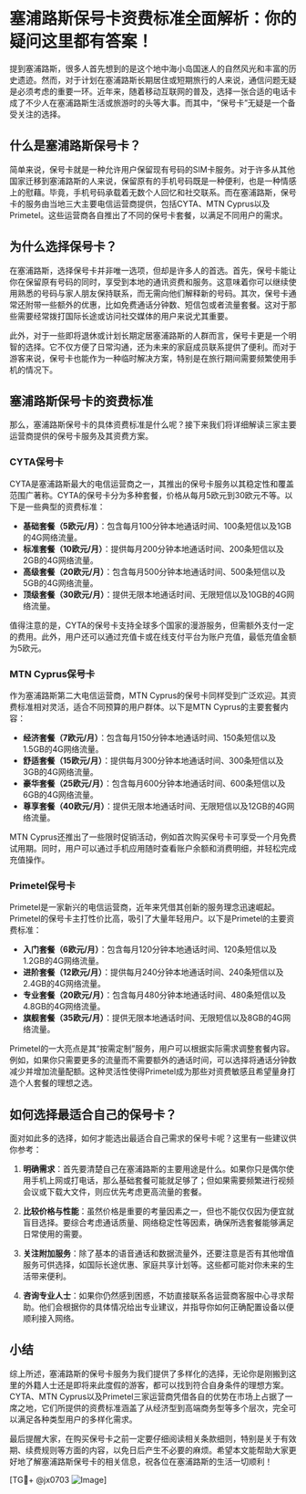 # 塞浦路斯保号卡资费标准全面解析：你的疑问这里都有答案！

提到塞浦路斯，很多人首先想到的是这个地中海小岛国迷人的自然风光和丰富的历史遗迹。然而，对于计划在塞浦路斯长期居住或短期旅行的人来说，通信问题无疑是必须考虑的重要一环。近年来，随着移动互联网的普及，选择一张合适的电话卡成了不少人在塞浦路斯生活或旅游时的头等大事。而其中，“保号卡”无疑是一个备受关注的选择。

## 什么是塞浦路斯保号卡？

简单来说，保号卡就是一种允许用户保留现有号码的SIM卡服务。对于许多从其他国家迁移到塞浦路斯的人来说，保留原有的手机号码既是一种便利，也是一种情感上的慰藉。毕竟，手机号码承载着无数个人回忆和社交联系。而在塞浦路斯，保号卡的服务由当地三大主要电信运营商提供，包括CYTA、MTN Cyprus以及Primetel。这些运营商各自推出了不同的保号卡套餐，以满足不同用户的需求。

## 为什么选择保号卡？

在塞浦路斯，选择保号卡并非唯一选项，但却是许多人的首选。首先，保号卡能让你在保留原有号码的同时，享受到本地的通讯资费和服务。这意味着你可以继续使用熟悉的号码与家人朋友保持联系，而无需向他们解释新的号码。其次，保号卡通常还附带一些额外的优惠，比如免费通话分钟数、短信包或者流量套餐。这对于那些需要经常拨打国际长途或访问社交媒体的用户来说尤其重要。

此外，对于一些即将退休或计划长期定居塞浦路斯的人群而言，保号卡更是一个明智的选择。它不仅方便了日常沟通，还为未来的家庭成员联系提供了便利。而对于游客来说，保号卡也能作为一种临时解决方案，特别是在旅行期间需要频繁使用手机的情况下。

## 塞浦路斯保号卡的资费标准

那么，塞浦路斯保号卡的具体资费标准是什么呢？接下来我们将详细解读三家主要运营商提供的保号卡服务及其资费方案。

### CYTA保号卡

CYTA是塞浦路斯最大的电信运营商之一，其推出的保号卡服务以其稳定性和覆盖范围广著称。CYTA的保号卡分为多种套餐，价格从每月5欧元到30欧元不等。以下是一些典型的资费标准：

- **基础套餐（5欧元/月）**：包含每月100分钟本地通话时间、100条短信以及1GB的4G网络流量。
- **标准套餐（10欧元/月）**：提供每月200分钟本地通话时间、200条短信以及2GB的4G网络流量。
- **高级套餐（20欧元/月）**：包含每月500分钟本地通话时间、500条短信以及5GB的4G网络流量。
- **顶级套餐（30欧元/月）**：提供无限本地通话时间、无限短信以及10GB的4G网络流量。

值得注意的是，CYTA的保号卡支持全球多个国家的漫游服务，但需额外支付一定的费用。此外，用户还可以通过充值卡或在线支付平台为账户充值，最低充值金额为5欧元。

### MTN Cyprus保号卡

作为塞浦路斯第二大电信运营商，MTN Cyprus的保号卡同样受到广泛欢迎。其资费标准相对灵活，适合不同预算的用户群体。以下是MTN Cyprus的主要套餐内容：

- **经济套餐（7欧元/月）**：包含每月150分钟本地通话时间、150条短信以及1.5GB的4G网络流量。
- **舒适套餐（15欧元/月）**：提供每月300分钟本地通话时间、300条短信以及3GB的4G网络流量。
- **豪华套餐（25欧元/月）**：包含每月600分钟本地通话时间、600条短信以及6GB的4G网络流量。
- **尊享套餐（40欧元/月）**：提供无限本地通话时间、无限短信以及12GB的4G网络流量。

MTN Cyprus还推出了一些限时促销活动，例如首次购买保号卡可享受一个月免费试用期。同时，用户可以通过手机应用随时查看账户余额和消费明细，并轻松完成充值操作。

### Primetel保号卡

Primetel是一家新兴的电信运营商，近年来凭借其创新的服务理念迅速崛起。Primetel的保号卡主打性价比高，吸引了大量年轻用户。以下是Primetel的主要资费标准：

- **入门套餐（6欧元/月）**：包含每月120分钟本地通话时间、120条短信以及1.2GB的4G网络流量。
- **进阶套餐（12欧元/月）**：提供每月240分钟本地通话时间、240条短信以及2.4GB的4G网络流量。
- **专业套餐（20欧元/月）**：包含每月480分钟本地通话时间、480条短信以及4.8GB的4G网络流量。
- **旗舰套餐（35欧元/月）**：提供无限本地通话时间、无限短信以及8GB的4G网络流量。

Primetel的一大亮点是其“按需定制”服务，用户可以根据实际需求调整套餐内容。例如，如果你只需要更多的流量而不需要额外的通话时间，可以选择将通话分钟数减少并增加流量配额。这种灵活性使得Primetel成为那些对资费敏感且希望量身打造个人套餐的理想之选。

## 如何选择最适合自己的保号卡？

面对如此多的选择，如何才能选出最适合自己需求的保号卡呢？这里有一些建议供你参考：

1. **明确需求**：首先要清楚自己在塞浦路斯的主要用途是什么。如果你只是偶尔使用手机上网或打电话，那么基础套餐可能就足够了；但如果需要频繁进行视频会议或下载大文件，则应优先考虑更高流量的套餐。

2. **比较价格与性能**：虽然价格是重要的考量因素之一，但也不能仅仅因为便宜就盲目选择。要综合考虑通话质量、网络稳定性等因素，确保所选套餐能够满足日常使用的需要。

3. **关注附加服务**：除了基本的语音通话和数据流量外，还要注意是否有其他增值服务可供选择，如国际长途优惠、家庭共享计划等。这些都可能对你未来的生活带来便利。

4. **咨询专业人士**：如果你仍然感到困惑，不妨直接联系各运营商客服中心寻求帮助。他们会根据你的具体情况给出专业建议，并指导你如何正确配置设备以便顺利接入网络。

## 小结

综上所述，塞浦路斯的保号卡服务为我们提供了多样化的选择，无论你是刚搬到这里的外籍人士还是即将来此度假的游客，都可以找到符合自身条件的理想方案。CYTA、MTN Cyprus以及Primetel三家运营商凭借各自的优势在市场上占据了一席之地，它们所提供的资费标准涵盖了从经济型到高端商务型等多个层次，完全可以满足各种类型用户的多样化需求。

最后提醒大家，在购买保号卡之前一定要仔细阅读相关条款细则，特别是关于有效期、续费规则等方面的内容，以免日后产生不必要的麻烦。希望本文能帮助大家更好地了解塞浦路斯保号卡的相关信息，祝各位在塞浦路斯的生活一切顺利！

[TG💪+ @jx0703 ![Image](https://github.com/user-attachments/assets/dbca1d08-cadb-493c-b0ec-ad6f7a83f270)]